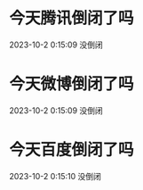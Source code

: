 # 今天腾讯倒闭了吗

2023-10-2 0:15:09 没倒闭

# 今天微博倒闭了吗

2023-10-2 0:15:09 没倒闭

# 今天百度倒闭了吗

2023-10-2 0:15:10 没倒闭

